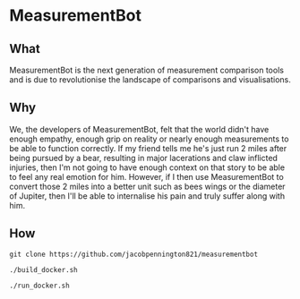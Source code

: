 # MeasurementBot
## What
MeasurementBot is the next generation of measurement comparison tools and is due to revolutionise the landscape of comparisons and visualisations.
## Why
We, the developers of MeasurementBot, felt that the world didn't have enough empathy, enough grip on reality or nearly enough measurements to be able to function correctly. If my friend tells me he's just run 2 miles after being pursued by a bear, resulting in major lacerations and claw inflicted injuries, then I'm not going to have enough context on that story to be able to feel any real emotion for him. However, if I then use MeasurementBot to convert those 2 miles into a better unit such as bees wings or the diameter of Jupiter, then I'll be able to internalise his pain and truly suffer along with him.

## How

`git clone https://github.com/jacobpennington821/measurementbot`

`./build_docker.sh`

`./run_docker.sh`